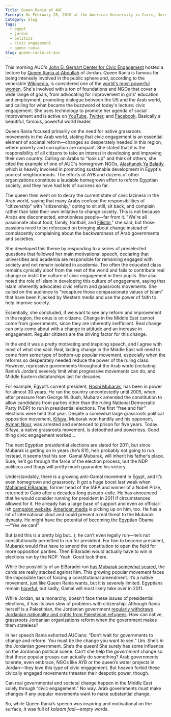 ```yaml
---
Title: Queen Rania at AUC
Excerpt: On February 28, 2010 at the American University in Cairo, Jordan's Queen Rania gave a speech on the importance of civic engagement in the Arab world. While her idea that regular citizens need to be more involved in government, the hardhanded policies of Arab governments make it almost impossible for that to happen.
Category: blog
Tags: 
  - egypt
  - jordan
  - politics
  - civic engagement
  - queen rania
Slug: queen-rania-at-auc
---
```



This morning AUC's [John D. Gerhart Center for Civic Engagement][gerhart] hosted a lecture by [Queen Rania al-Abdullah][rania-hp] of Jordan. Queen Rania is famous for being intensely involved in the public sphere and, according to the venerable [Wikipedia][rania-wp], is considered one of the [world's most powerful women][forbes]. She's involved with a ton of foundations and NGOs that cover a wide range of goals, from advocating for improvement in girls' education and employment, promoting dialogue between the US and the Arab world, and calling for what became the buzzword of today's lecture: civic engagement. She uses technology to promote her agenda of social improvement and is active on [YouTube][rania-yt], [Twitter][rania-twitter], and [Facebook][rania-fb]. Basically a beautiful, famous, powerful world leader.

Queen Rania focused primarily on the need for native grassroots movements in the Arab world, stating that civic engagement is an essential element of societal reform—changes so desperately needed in this region, where poverty and corruption are rampant. She stated that it is the responsibility of all citizens to take an interest in developing and improving their own country. Calling on Arabs to "look up" and think of others, she cited the example of one of AUC's homegrown NGOs, [Alashanek Ya Balady][ayb], which is heavily involved in promoting sustainable development in Egypt's poorest neighborhoods. The efforts of AYB and dozens of other organizations constitute a laudable homegrown effort to reform Egyptian society, and they have had lots of success so far. 

The queen then went on to decry the current state of civic laziness in the Arab world, saying that many Arabs confuse the responsibilities of "citizenship" with "sitizenship," opting to sit still, sit back, and complain rather than take their own initiative to change society. This is not because Arabs are disconnected, emotionless people—far from it. "We're all passionate about food, family, football, and [Filistin][filistin]," she said, but those passions need to be refocused on bringing about change instead of complacently complaining about the backwardness of Arab governments and societies. 

She developed this theme by responding to a series of preselected questions that followed her main motivational speech, declaring that universities and academia are responsible for remaining engaged with society and not remain isolated in academia. Too often the educated class remains cynically aloof from the rest of the world and fails to contribute real change or instill the culture of civic engagement in their pupils. She also noted the role of Islam in developing this culture of engagement, saying that Islam inherently advocates civic reform and grassroots movements. She called on the audience to "recapture those compassionate values of Islam" that have been hijacked by Western media and use the power of faith to help improve society.

Essentially, she concluded, if we want to see any reform and improvement in the region, the onus is on citizens. Change in the Middle East cannot come from governments, since they are inherently inefficient. Real change can only come about with a change in attitude and an increase in engagement. Regular citizens are the driving factor for this change.

In the end it was a pretty motivating and inspiring speech, and I agree with most of what she said. Real, lasting change in the Middle East will need to come from some type of bottom-up popular movement, especially when the reforms so desperately needed reduce the power of the ruling class. However, repressive governments throughout the Arab world (including Rania’s Jordan) severely limit what progressive movements can do, and Middle Eastern dictatorships last for decades. 

For example, Egypt’s current president, [Hosni Mubarak][mubarak], has been in power for almost 30 years. He ran the country uncontestedly until 2005, when, after pressure from George W. Bush,  Mubarak amended the constitution to allow candidates from parties other than the ruling National Democratic Party (NDP) to run in presidential elections. The first “free and fair” elections were held that year. Despite a somewhat large grassroots political opposition movement, [Kifaya][kifaya], Mubarak won handily and his opponent, [Ayman Nour][nour], was arrested and sentenced to prison for five years. Today Kifaya, a native grassroots movement, is detoothed and powerless. Good thing civic engagement worked…

The next Egyptian presidential elections are slated for 2011, but since Mubarak is getting on in years (he’s 81!), he’s probably not going to run. Instead, it seems that his son, Gamal Mubarak, will inherit his father’s place. Sure, he’ll go through the farce of the election process, but the NDP politicos and thugs will pretty much guarantee his victory.

Understandably, there is a growing anti-Gamal movement in Egypt, and it’s even homegrown and grassrooty. It got a huge boost last week when [Mohamed ElBaradei][elbaradei], former head of the IAEA and winner of a Nobel Prize, returned to Cairo after a decades-long pseudo-exile. He has announced that he would consider running for president in 2011 if circumstances allowed for it. He already has a large base of support and even an official-ish [campaign website][ebcampaign]. [American media][npr] is picking up on him, too. He has a lot of international clout and could present a real threat to the Mubarak dynasty. He might have the potential of becoming the Egyptian Obama—“Yes we can!”

But (and this is a pretty big but…), he can’t even legally run—he’s not constitutionally permitted to run for president. For him to become president, Mubarak would first have to amend the constitution to open the field for more opposition parities. Then ElBaradei would actually have to win in elections run by the NDP. Yeah. Good luck there. 

While the possibility of an ElBaradei run [has Mubarak somewhat scared][baheyya], the cards are really stacked against him. This growing popular movement faces the impossible task of forcing a constitutional amendment. It’s a native movement, just like Queen Rania wants, but it is severely limited. Egyptians remain [hopeful][zeinobia], but sadly, Gamal will most likely take over in 2011. 

While Jordan, as a monarchy, doesn’t face these issues of presidential elections, it has its own slew of problems with citizenship. Although Rania herself is a Palestinian, the Jordanian government [regularly withdraws Jordanian nationality and rights from Palestinian refugees][hrw]. How can native, grassroots Jordanian organizations reform when the government makes them stateless? 

In her speech Rania exhorted AUCians: “Don’t wait for governments to change and reform. *You* must be the change you want to see.” Um. She’s *in* the Jordanian government. She’s the queen! She surely has some influence on the Jordanian political scene. Can’t she help the *government* change so that these popular groups can actually do something? Arab governments tolerate, even embrace, NGOs like AYB or the queen’s water projects in Jordan—they love this type of civic engagement. But heaven forbid these civically engaged movements threaten their despotic power, though. 

Can real governmental and societal change happen in the Middle East solely through “civic engagement.” No way. Arab governments must make changes if any popular movements want to make substantial change.

So, while Queen Rania’s speech *was* inspiring and motivational on the surface, it was full of *kalaam fadi*—empty words.  

[gerhart]: http://www.aucegypt.edu/ResearchatAUC/rc/gerhartcenter/Pages/default.aspx "Gerhart Center"
[rania-wp]: http://en.wikipedia.org/wiki/Queen_Rania_of_Jordan
[rania-hp]: http://www.queenrania.jo/
[rania-twitter]: http://twitter.com/QueenRania
[rania-fb]: http://www.facebook.com/QueenRania
[forbes]: http://www.forbes.com/lists/2009/11/power-women-09_Queen-Rania_VZPS.html
[rania-yt]: http://www.youtube.com/user/QueenRania
[ayb]: http://www.ayb-sd.org/#history
[filistin]: http://en.wikipedia.org/wiki/Palestinian_territories
[mubarak]: http://en.wikipedia.org/wiki/Hosni_Mubarak
[nour]: http://en.wikipedia.org/wiki/Ayman_Nour
[kifaya]: http://news.bbc.co.uk/2/hi/middle_east/4709011.stm
[gamal]: http://en.wikipedia.org/wiki/Gamal_Mubarak
[elbaradei]: http://en.wikipedia.org/wiki/Mohamed_ElBaradei
[ebcampaign]: http://www.elbaradei2011.com/
[npr]: http://www.npr.org/templates/story/story.php?storyId=124087093&ft=1&f=1009
[baheyya]: http://baheyya.blogspot.com/2010/02/wildcard_25.html
[zeinobia]: http://egyptianchronicles.blogspot.com/2010/02/elbaradei-let-keep-him-hope.html
[hrw]: http://www.hrw.org/en/news/2010/02/01/jordan-stop-withdrawing-nationality-palestinian-origin-citizens
